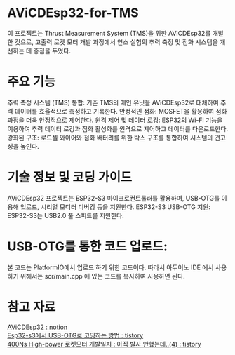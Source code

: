 # AViCDEsp32-for-TMS
이 프로젝트는 Thrust Measurement System (TMS)을 위한 AViCDEsp32를 개발한 것으로, 고출력 로켓 모터 개발 과정에서 연소 실험의 추력 측정 및 점화 시스템을 개선하는 데 중점을 두었다.

# 주요 기능
추력 측정 시스템 (TMS) 통합: 기존 TMS의 메인 유닛을 AViCDEsp32로 대체하여 추력 데이터를 효율적으로 측정하고 기록한다.
안정적인 점화: MOSFET을 활용하여 점화 과정을 더욱 안정적으로 제어한다.
원격 제어 및 데이터 로깅: ESP32의 Wi-Fi 기능을 이용하여 추력 데이터 로깅과 점화 활성화를 원격으로 제어하고 데이터를 다운로드한다.
강화된 구조: 로드셀 와이어와 점화 배터리를 위한 박스 구조를 통합하여 시스템의 견고성을 높인다.

# 기술 정보 및 코딩 가이드
AViCDEsp32 프로젝트는 ESP32-S3 마이크로컨트롤러를 활용하며, USB-OTG를 이용해 업로드, 시리얼 모디터 디버깅 등을 지원한다.
ESP32-S3 USB-OTG 지원: ESP32-S3는 USB2.0 풀 스피드를 지원한다.

# USB-OTG를 통한 코드 업로드:
본 코드는 PlatformIO에서 업로드 하기 위한 코드이다. 따라서 아두이노 IDE 에서 사용하기 위해서는 scr/main.cpp 에 있는 코드를 복사하여 사용하면 된다.

# 참고 자료

[AViCDEsp32 : notion](https://kimcastleowner.notion.site/AViCDEsp32-20f2a69ddfde80878ec1d9f6c206afdb?source=copy_link)  
[Esp32-s3에서 USB-OTG로 코딩하는 방법 : tistory](https://kimsj5025.tistory.com/entry/Esp32-s3에서-USB-OTG로-코딩-하는-방법에-관하여)  
[400Ns High-power 로켓모터 개발일지 : 아직 발사 안했는데..(4) : tistory](https://kimsj5025.tistory.com/entry/400Ns-High-power-로켓모터-개발일지-아직-발사-안했는데3)  
